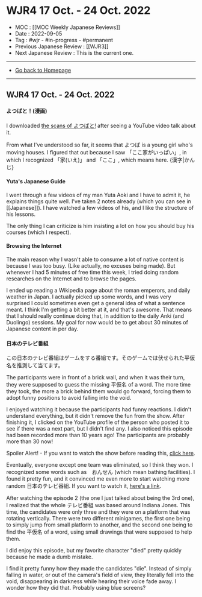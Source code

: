 # WJR4 17 Oct. -  24 Oct. 2022
- MOC : [[MOC Weekly Japanese Reviews]]
- Date : 2022-09-05
- Tag : #wjr - #in-progress - #permanent
- Previous Japanese Review : [[WJR3]]
- Next Japanese Review : This is the current one.
-------------------
- [Go back to Homepage](https://misudashi.ga/)
-----

## WJR4 17 Oct. -  24 Oct. 2022

#### よつばと！(漫画)
I downloaded [the scans of よつばと!](https://drive.google.com/drive/folders/1jcCUZOxOgJz0qxmUz5aMmITIo5IaaP-0) after seeing a YouTube video talk about it. 

From what I've understood so far, it seems that よつば is a young girl who's moving houses. I figured that out because I saw 「ここ家がいっぱい」, in which I recognized 「家(いえ)」 and 「ここ」, which means here. {漢字|かんじ}

#### Yuta's Japanese Guide

I went through a few videos of my man Yuta Aoki and I have to admit it, he explains things quite well. I've taken 2 notes already (which you can see in [[Japanese]]). I have watched a few videos of his, and I like the structure of his lessons. 

The only thing I can criticize is him insisting a lot on how you should buy his courses (which I respect). 

#### Browsing the Internet

The main reason why I wasn't able to consume a lot of native content is because I was too busy. (Like actually, no excuses being made). But whenever I had 5 minutes of free time this week, I tried doing random researches on the Internet and to browse the pages. 

I ended up reading a Wikipedia page about the roman emperors, and daily weather in Japan. I actually picked up some words, and I was very surprised I could sometimes even get a general idea of what a sentence meant. I think I'm getting a bit better at it, and that's awesome. That means that I should really continue doing that, in addition to the daily Anki (and Duolingo) sessions. My goal for now would be to get about 30 minutes of Japanese content in per day.

#### 日本のテレビ番組
この日本のテレビ番組はゲームをする番組です。そのゲームでは伏せられた平仮名を推測して当てます。

The participants were in front of a brick wall, and when it was their turn, they were supposed to guess the missing 平仮名 of a word. The more time they took, the more a brick behind them would go forward, forcing them to adopt funny positions to avoid falling into the void. 

I enjoyed watching it because the participants had funny reactions. I didn't understand everything, but it didn't remove the fun from the show. After finishing it, I clicked on the YouTube profile of the person who posted it to see if there was a next part, but I didn't find any. I also noticed this episode had been recorded more than 10 years ago! The participants are probably more than 30 now!

Spoiler Alert! - If you want to watch the show before reading this, [click here](https://youtu.be/7By_AJfrnrw).

Eventually, everyone except one team was eliminated, so I think they won. I recognized some words such as　おんせん (which mean bathing facilities). I found it pretty fun, and it convinced me even more to start watching more random 日本のテレビ番組. If you want to watch it, [here's a link](https://youtu.be/7By_AJfrnrw). 

After watching the episode 2 (the one I just talked about being the 3rd one), I realized that the whole テレビ番組 was based around Indiana Jones. This time, the candidates were only three and they were on a platform that was rotating vertically. There were two different minigames, the first one being to simply jump from small platform to another, and the second one being to find the 平仮名 of a word, using small drawings that were supposed to help them. 

I did enjoy this episode, but my favorite character "died" pretty quickly because he made a dumb mistake. 

I find it pretty funny how they made the candidates "die". Instead of simply falling in water, or out of the camera's field of view, they literally fell into the void, disappearing in darkness while hearing their voice fade away. I wonder how they did that. Probably using blue screens? 